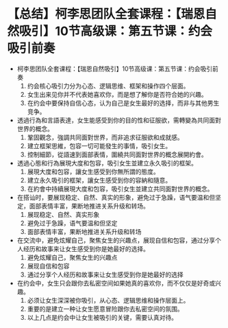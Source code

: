 # 【总结】柯李思团队全套课程：【瑞恩自然吸引】10节高级课：第五节课：约会吸引前奏

-   柯李思团队全套课程：【瑞恩自然吸引】10节高级课：第五节课：约会吸引前奏
    1.  约会核心吸引力分为心态、逻辑思维、框架和操作四个层面。
    2.  女生出来见你并不代表她喜欢你，而是想了解你是否符合她的兴趣。
    3.  在约会中要保持自信心态，认为自己是女生最好的选择，而非与其他男生竞争。
-   透過行為和言語表達，女生能感受到你的目的性和征服欲，需轉變為共同面對世界的概念。
    1.  鞏固觀念，強調共同面對世界，而非追求征服欲和成就感。
    2.  建立框架思維，包容一切可能發生的事情，吸引女生。
    3.  控制細節，從語速到面部表情，圍繞共同面對世界的概念展開約會。
-   透過心態和行為展現大度和包容，吸引女生並建立永久吸引的框架。
    1.  展現大度和包容，讓女生感受到你無所謂的態度。
    2.  建立永久吸引的框架，讓女生感受到你的容納和隨意。
    3.  在約會中持續展現大度和包容，吸引女生並建立共同面對世界的概念。
-   在搭讪时，要展现稳定、自然、真实的形象，避免过于急躁，语气要温和但坚定，面部表情丰富，果断地推进关系升级和转场。
    1.  展现稳定、自然、真实形象
    2.  避免过于急躁，语气要温和但坚定
    3.  面部表情丰富，果断地推进关系升级和转场
-   在交流中，避免炫耀自己，聚焦女生的兴趣点，展现自信和包容，通过分享个人经历和故事来让女生感受到你是她最好的选择。
    1.  避免炫耀自己，聚焦女生的兴趣点
    2.  展现自信和包容
    3.  通过分享个人经历和故事来让女生感受到你是她最好的选择
-   在约会中，女生只会跟你去私密空间如果她真的喜欢你，而不仅仅是好奇或兴趣。
    1.  必须让女生深深被你吸引，从心态、逻辑思维和操作层面上。
    2.  重要的是建立一种让女生愿意冒险跟你去私密空间的氛围。
    3.  以上几点是约会中让女生被吸引的关键，需要认真对待。